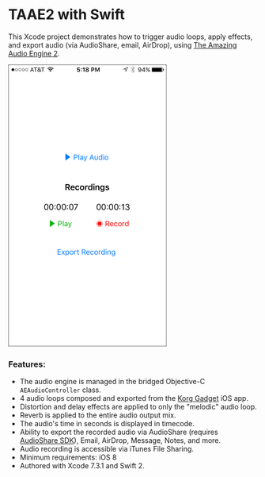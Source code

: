 # TAAE2 with Swift

This Xcode project demonstrates how to trigger audio loops, apply effects, and export audio (via AudioShare, email, AirDrop), using [The Amazing Audio Engine 2](https://github.com/TheAmazingAudioEngine/TheAmazingAudioEngine2).

<img src="assets/screenshot.png" width="320" height="568" alt="Screenshot for TAAE2 app." />

### Features:

* The audio engine is managed in the bridged Objective-C `AEAudioController` class.
* 4 audio loops composed and exported from the [Korg Gadget](https://itunes.apple.com/us/app/korg-gadget/id791077159?mt=8&at=10l3KX&ct=github-gadget) iOS app.
* Distortion and delay effects are applied to only the "melodic" audio loop.
* Reverb is applied to the entire audio output mix.
* The audio's time in seconds is displayed in timecode.
* Ability to export the recorded audio via AudioShare (requires [AudioShare SDK](https://github.com/lijon/AudioShareSDK)), Email, AirDrop, Message, Notes, and more.
* Audio recording is accessible via iTunes File Sharing.
* Minimum requirements: iOS 8
* Authored with Xcode 7.3.1 and Swift 2.
